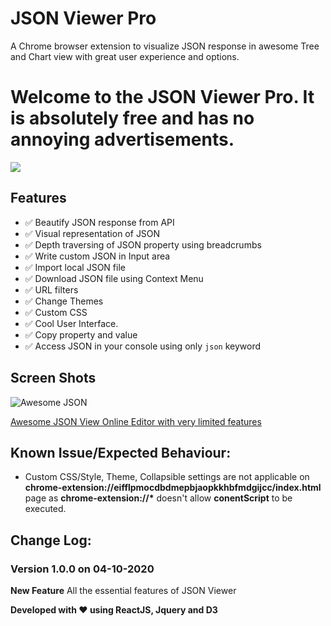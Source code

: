 # JSON Viewer Pro

A Chrome browser extension to visualize JSON response in awesome Tree and Chart view with great user experience and options.


# Welcome to the JSON Viewer Pro. It is absolutely free and has no annoying advertisements.

[![](https://raw.githubusercontent.com/rbrahul/Smart-Webpage-Ruler/master/images/chrome.png)](https://chrome.google.com/webstore/detail/json-viewer-pro/eifflpmocdbdmepbjaopkkhbfmdgijcc)


## Features

* ✅ Beautify JSON response from API
* ✅ Visual representation of JSON
* ✅ Depth traversing of JSON property using breadcrumbs
* ✅ Write custom JSON in Input area
* ✅ Import local JSON file
* ✅ Download JSON file using Context Menu
* ✅ URL filters
* ✅ Change Themes
* ✅ Custom CSS
* ✅ Cool User Interface.
* ✅ Copy property and value
* ✅ Access JSON in your console using only `json` keyword

## Screen Shots
![Awesome JSON](https://raw.githubusercontent.com/rbrahul/Awesome-JSON/master/awesome-json-slideshow.gif "Awesome JSON an awesome Chrome extension to assist development")

[Awesome JSON View Online Editor with very limited features](https://rbrahul.github.io/Awesome-JSON-Viewer/# "Awesome JSON Viewer")



## Known Issue/Expected Behaviour:

 * Custom CSS/Style, Theme, Collapsible settings are not applicable on **chrome-extension://eifflpmocdbdmepbjaopkkhbfmdgijcc/index.html** page as **chrome-extension://\*** doesn't allow **conentScript** to be executed.



## Change Log:

### Version 1.0.0 on  04-10-2020
**New Feature**
  All the essential features of JSON Viewer


**Developed with ♥ using ReactJS, Jquery and D3**

